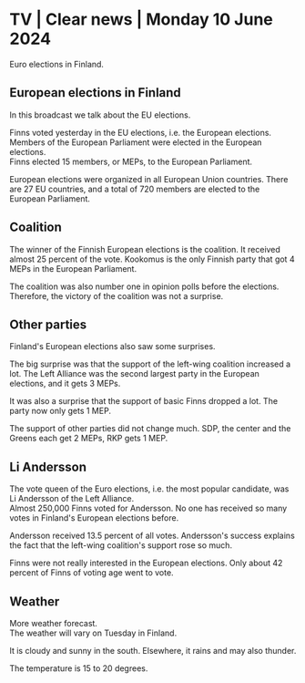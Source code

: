 # TV \| Clear news \| Monday 10 June 2024

Euro elections in Finland.

## European elections in Finland

In this broadcast we talk about the EU elections.

Finns voted yesterday in the EU elections, i.e. the European elections.\
Members of the European Parliament were elected in the European elections.\
Finns elected 15 members, or MEPs, to the European Parliament.

European elections were organized in all European Union countries. There are 27 EU countries, and a total of 720 members are elected to the European Parliament.

## Coalition

The winner of the Finnish European elections is the coalition. It received almost 25 percent of the vote. Kookomus is the only Finnish party that got 4 MEPs in the European Parliament.

The coalition was also number one in opinion polls before the elections. Therefore, the victory of the coalition was not a surprise.

## Other parties

Finland's European elections also saw some surprises.

The big surprise was that the support of the left-wing coalition increased a lot. The Left Alliance was the second largest party in the European elections, and it gets 3 MEPs.

It was also a surprise that the support of basic Finns dropped a lot. The party now only gets 1 MEP.

The support of other parties did not change much. SDP, the center and the Greens each get 2 MEPs, RKP gets 1 MEP.

## Li Andersson

The vote queen of the Euro elections, i.e. the most popular candidate, was Li Andersson of the Left Alliance.\
Almost 250,000 Finns voted for Andersson. No one has received so many votes in Finland's European elections before.

Andersson received 13.5 percent of all votes. Andersson's success explains the fact that the left-wing coalition's support rose so much.

Finns were not really interested in the European elections. Only about 42 percent of Finns of voting age went to vote.

## Weather

More weather forecast.\
The weather will vary on Tuesday in Finland.

It is cloudy and sunny in the south. Elsewhere, it rains and may also thunder.

The temperature is 15 to 20 degrees.
